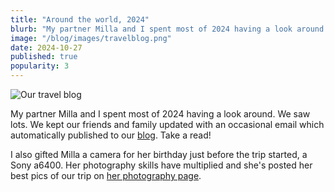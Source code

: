 ```yaml
---
title: "Around the world, 2024"
blurb: "My partner Milla and I spent most of 2024 having a look around. We saw lots. We kept our friends and family updated with a blog."
image: "/blog/images/travelblog.png"
date: 2024-10-27
published: true
popularity: 3
---
```


![Our travel blog](../images/travelblog.png "Our travel blog")

My partner Milla and I spent most of 2024 having a look around. We saw lots. We kept our friends and family updated with an occasional email which automatically published to our [blog](https://tomandmilla.beehiiv.com/). Take a read!

I also gifted Milla a camera for her birthday just before the trip started, a Sony a6400. Her photography skills have multiplied and she's posted her best pics of our trip on [her photography page](https://millaphotos.myportfolio.com/).


